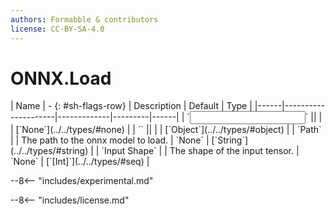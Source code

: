 ```yaml
---
authors: Formabble & contributors
license: CC-BY-SA-4.0
---
```



# ONNX.Load

<div class="sh-parameters" markdown="1">
| Name | - {: #sh-flags-row} | Description | Default | Type |
|------|---------------------|-------------|---------|------|
| `<input>` || | | [`None`](../../types/#none) |
| `<output>` || | | [`Object`](../../types/#object) |
| `Path` |  | The path to the onnx model to load. | `None` | [`String`](../../types/#string) |
| `Input Shape` |  | The shape of the input tensor. | `None` | [`[Int]`](../../types/#seq) |

</div>

--8<-- "includes/experimental.md"



--8<-- "includes/license.md"

